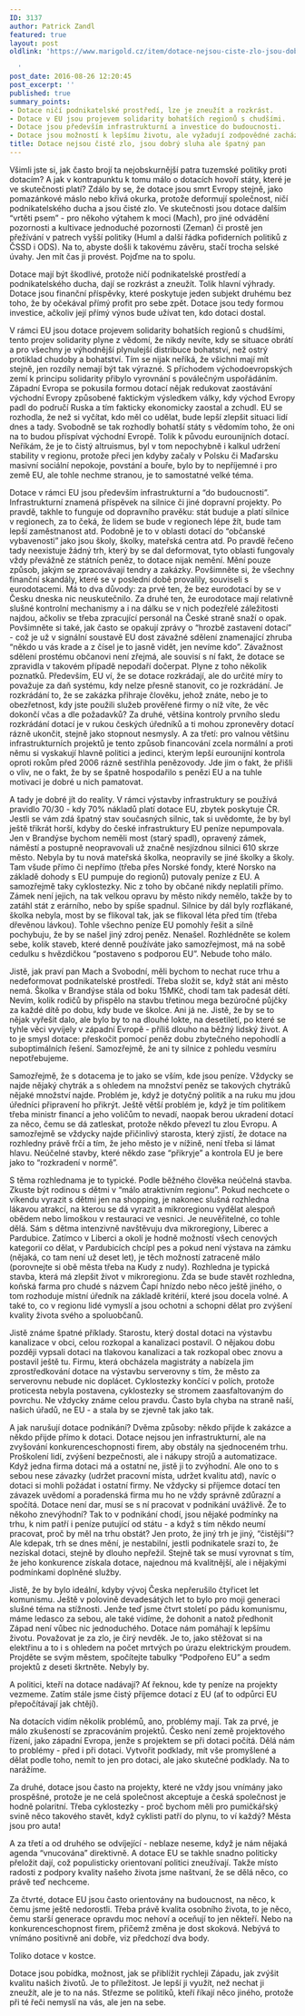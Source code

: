 ```yaml
---
ID: 3137
author: Patrick Zandl
featured: true
layout: post
oldlink: 'https://www.marigold.cz/item/dotace-nejsou-ciste-zlo-jsou-dobry-sluha-ale-spatny-pan

  '
post_date: 2016-08-26 12:20:45
post_excerpt: ''
published: true
summary_points:
- Dotace ničí podnikatelské prostředí, lze je zneužít a rozkrást.
- Dotace v EU jsou projevem solidarity bohatších regionů s chudšími.
- Dotace jsou především infrastrukturní a investice do budoucnosti.
- Dotace jsou možností k lepšímu životu, ale vyžadují zodpovědné zacházení a správu.
title: Dotace nejsou čisté zlo, jsou dobrý sluha ale špatný pan
---
```


Všimli jste si, jak často brojí ta nejobskurnější patra tuzemské politiky proti dotacím? A jak v kontrapunktu k tomu málo o dotacích hovoří státy, které je ve skutečnosti platí? Zdálo by se, že dotace jsou smrt Evropy stejně, jako pomazánkové máslo nebo křivá okurka, protože deformují společnost, ničí podnikatelského ducha a jsou čisté zlo. Ve skutečnosti jsou dotace dalším “vrtěti psem” - pro někoho výtahem k moci (Mach), pro jiné odvádění pozornosti a kultivace jednoduché pozornosti (Zeman) či prostě jen přežívání v patrech vyšší politiky (Huml a další řádka pofiderních politiků z ČSSD i ODS). Na to, abyste došli k takovému závěru, stačí trocha selské úvahy. Jen mít čas ji provést. Pojďme na to spolu. 

Dotace mají být škodlivé, protože ničí podnikatelské prostředí a podnikatelského ducha, dají se rozkrást a zneužít. Tolik hlavní výhrady. Dotace jsou finanční příspěvky, které poskytuje jeden subjekt druhému bez toho, že by očekával přímý profit pro sebe zpět. Dotace jsou tedy formou investice, ačkoliv její přímý výnos bude užívat ten, kdo dotaci dostal. 

V rámci EU jsou dotace projevem solidarity bohatších regionů s chudšími, tento projev solidarity plyne z vědomí, že nikdy nevíte, kdy se situace obrátí a pro všechny je výhodnější plynulejší distribuce bohatství, než ostrý protiklad chudoby a bohatství. Tím se nijak neříká, že všichni mají mít stejně, jen rozdíly nemají být tak výrazné. S příchodem východoevropských zemí k principu solidarity přibylo vyrovnání s poválečným uspořádáním. Západní Evropa se pokusila formou dotací nějak redukovat zaostávání východní Evropy způsobené faktickým výsledkem války, kdy východ Evropy padl do područí Ruska a tím fakticky ekonomicky zaostal a zchudl. EU se rozhodla, že než si vyčítat, kdo měl co udělat, bude lepší zlepšit situaci lidí dnes a tady. Svobodně se tak rozhodly bohatší státy s vědomím toho, že oni na to budou příspívat východní Evropě. Tolik k původu eurounijních dotací. Neříkám, že je to čistý altruismus, byl v tom nepochybně i kalkul udržení stability v regionu, protože přeci jen kdyby začaly v Polsku či Maďarsku masivní sociální nepokoje, povstání a bouře, bylo by to nepříjemné i pro země EU, ale tohle nechme stranou, je to samostatné velké téma. 

Dotace v rámci EU jsou především infrastrukturní a “do budoucnosti”. Infrastrukturní znamená příspěvek na silnice či jiné dopravní projekty. Po pravdě, takhle to funguje od dopravního pravěku: stát buduje a platí silnice v regionech, za to čeká, že lidem se bude v regionech lépe žít, bude tam lepší zaměstnanost atd. Podobně je to v oblasti dotací do “občanské vybavenosti” jako jsou školy, školky, mateřská centra atd. Po pravdě řečeno tady neexistuje žádný trh, který by se dal deformovat, tyto oblasti fungovaly vždy převážně ze státních peněz, to dotace nijak nemění. Mění pouze způsob, jakým se zpracovávají tendry a zakázky. Povšimněte si, že všechny finanční skandály, které se v poslední době provalily, souviseli s eurodotacemi. Má to dva důvody: za prvé ten, že bez eurodotací by se v Česku dneska nic neuskutečnilo. Za druhé ten, že eurodotace mají relativně slušné kontrolní mechanismy a i na dálku se v nich podezřelé záležitosti najdou, ačkoliv se třeba zpracující personál na České straně snaží o opak. Povšimněte si také, jak často se opakují zprávy o “hrozbě zastavení dotací” - což je už v signální soustavě EU dost závažné sdělení znamenající zhruba “někdo u vás krade a z čísel je to jasně vidět, jen nevíme kdo”. Závažnost sdělení prostému občanovi není zřejmá, ale souvisí s ní fakt, že dotace se zpravidla v takovém případě nepodaří dočerpat. Plyne z toho několik poznatků. Především, EU ví, že se dotace rozkrádají, ale do určité míry to považuje za daň systému, kdy nelze přesně stanovit, co je rozkrádání. Je rozkrádání to, že se zakázka přihraje člověku, jehož znáte, nebo je to obezřetnost, kdy jste použili služeb prověřené firmy o níž víte, že věc dokončí včas a dle požadavků? Za druhé, většina kontroly prvního sledu rozkrádání dotací je v rukou českých úředníků a ti mohou zpronevěry dotací rázně ukončit, stejně jako stopnout nesmysly. A za třetí: pro valnou většinu infrastrukturních projektů je tento způsob financování zcela normální a proti němu si vyskakují hlavně politici a jedinci, kterým lepší eurounijní kontrola oproti rokům před 2006 rázně sestřihla penězovody. Jde jim o fakt, že přišli o vliv, ne o fakt, že by se špatně hospodařilo s penězi EU a na tuhle motivaci je dobré u nich pamatovat. 

A tady je dobré jít do reality. V rámci výstavby infrastruktury se používá pravidlo 70/30 - kdy 70% nákladů platí dotace EU, zbytek poskytuje ČR. Jestli se vám zdá špatný stav současných silnic, tak si uvědomte, že by byl ještě třikrát horší, kdyby do české infrastruktury EU peníze nepumpovala. Jen v Brandýse bychom neměli most (starý spadl), opravený zámek, náměstí a postupně neopravovali už značně nesjízdnou silnici 610 skrze město. Nebyla by tu nová mateřská školka, neopravily se jiné školky a školy. Tam všude přímo či nepřímo (třeba přes Norské fondy, které Norsko na základě dohody s EU pumpuje do regionů) putovaly peníze z EU. A samozřejmě taky cyklostezky. Nic z toho by občané nikdy neplatili přímo. Zámek není jejich, na tak velkou opravu by město nikdy nemělo, takže by to zatáhl stát z erárního, nebo by spíše spadnul. Silnice by dál byly rozflákané, školka nebyla, most by se flikoval tak, jak se flikoval léta před tím (třeba dřevěnou lávkou). Tohle všechno peníze EU pomohly řešit a silně pochybuju, že by se našel jiný zdroj peněz. Nenašel. Rozhlédněte se kolem sebe, kolik staveb, které denně používáte jako samozřejmost, má na sobě cedulku s hvězdičkou “postaveno s podporou EU”. Nebude toho málo. 

Jistě, jak praví pan Mach a Svobodní, měli bychom to nechat ruce trhu a nedeformovat podnikatelské prostředí. Třeba složit se, když stát ani město nemá. Školka v Brandýse stála od boku 15MKč, chodí tam tak padesát dětí. Nevím, kolik rodičů by přispělo na stavbu třetinou mega bezúročné půjčky za každé dítě po dobu, kdy bude ve školce. Ani já ne. Jistě, že by se to nějak vyřešit dalo, ale bylo by to na dlouhé lokte, na desetiletí, po které se tyhle věci vyvíjely v západní Evropě - příliš dlouho na běžný lidský život. A to je smysl dotace: přeskočit pomocí peněz dobu zbytečného nepohodlí a suboptimálních řešení. Samozřejmě, že ani ty silnice z pohledu vesmíru nepotřebujeme. 

Samozřejmě, že s dotacema je to jako se vším, kde jsou peníze. Vždycky se najde nějaký chytrák a s ohledem na množství peněz se takových chytráků nějaké množství najde. Problém je, když je dotyčný politik a na ruku mu jdou úředníci připravení ho přikrýt. Ještě větší problém je, když je tím politikem třeba ministr financí a jeho voličům to nevadí, naopak berou ukradení dotací za něco, čemu se dá zatleskat, protože někdo převezl tu zlou Evropu. A samozřejmě se vždycky najde přičinlivý starosta, který zjistí, že dotace na rozhledny právě frčí a tím, že jeho město je v nížině, není třeba si lámat hlavu. Neúčelné stavby, které někdo zase “přikryje” a kontrola EU je bere jako to “rozkradení v normě”. 

S těma rozhlednama je to typické. Podle běžného člověka neúčelná stavba. Zkuste být rodinou s dětmi v “málo atraktivním regionu”. Pokud nechcete o víkendu vyrazit s dětmi jen na shopping, je nakonec slušná rozhledna lákavou atrakcí, na kterou se dá vyrazit a mikroregionu vydělat alespoň obědem nebo limoškou v restauraci ve vesnici. Je neuvěřitelné, co tohle dělá. Sám s dětma intenzivně navštěvuju dva mikroregiony, Liberec a Pardubice. Zatímco v Liberci a okolí je hodně možností všech cenových kategorií co dělat, v Pardubicích chcípl pes a pokud není výstava na zámku (nějaká, co tam není už deset let), je těch možností zatraceně málo (porovnejte si obě města třeba na Kudy z nudy). Rozhledna je typická stavba, která má zlepšit život v mikroregionu. Zda se bude stavět rozhledna, koňská farma  pro chudé s názvem Čapí hnízdo nebo něco ještě jiného, o tom rozhoduje místní úředník na základě kritérií, které jsou docela volné. A také to, co v regionu lidé vymyslí a jsou ochotni a schopni dělat pro zvýšení kvality života svého a spoluobčanů. 

Jistě známe špatné příklady. Starostu, který dostal dotaci na výstavbu kanalizace v obci, celou rozkopal a kanalizaci postavil. O nějakou dobu později vypsali dotaci na tlakovou kanalizaci a tak rozkopal obec znovu a postavil ještě tu. Firmu, která obcházela magistráty a nabízela jim zprostředkování dotace na výstavbu serverovny s tím, že město za serverovnu nebude nic doplácet. Cyklostezky končící v polích, protože proticesta nebyla postavena, cyklostezky se stromem zaasfaltovaným do povrchu. Ne vždycky známe celou pravdu. Často byla chyba na straně naší, našich úřadů, ne EU - a stala by se zjevně tak jako tak. 

A jak narušují dotace podnikání? Dvěma způsoby: někdo přijde k zakázce a někdo přijde přímo k dotaci. Dotace nejsou jen infrastrukturní, ale na zvyšování konkurenceschopnosti firem, aby obstály na sjednoceném trhu. Proškolení lidí, zvýšení bezpečnosti, ale i nákupy strojů a automatizace. Když jedna firma dotaci má a ostatní ne, jistě ji to zvýhodní. Ale ono to s sebou nese závazky (udržet pracovní místa, udržet kvalitu atd), navíc o dotaci si mohli požádat i ostatní firmy. Ne vždycky si příjemce dotací ten závazek uvědomí a poradenská firma mu ho ne vždy správně zdůrazní a spočítá. Dotace není dar, musí se s ní pracovat v podnikání uvážlivě. Že to někoho znevýhodní? Tak to v podnikání chodí, jsou nějaké podmínky na trhu, k nim patří i peníze putující od státu - a když s tím někdo neumí pracovat, proč by měl na trhu obstát? Jen proto, že jiný trh je jiný, “čistější”? Ale kdepak, trh se dnes mění, je nestabilní, jestli podnikatele srazí to, že nezískal dotaci, stejně by dlouho nepřežil. Stejně tak se musí vyrovnat s tím, že jeho konkurence získala dotace, najednou má kvalitnější, ale i nějakými podmínkami doplněné služby. 

Jistě, že by bylo ideální, kdyby vývoj Česka nepřerušilo čtyřicet let komunismu. Ještě v polovině devadesátých let to bylo pro moji generaci slušné téma na stížnosti. Jenže teď jsme čtvrt století po pádu komunismu, máme ledasco za sebou, ale také vidíme, že dohonit a natož předhonit Západ není vůbec nic jednoduchého. Dotace nám pomáhají k lepšímu životu. Považovat je za zlo, je čirý nevděk. Je to, jako stěžovat si na elektřinu a to i s ohledem na počet mrtvých po úrazu elektrickým proudem. Projděte se svým městem, spočítejte tabulky “Podpořeno EU” a sedm projektů z deseti škrtněte. Nebyly by. 

A politici, kteří na dotace nadávají? Ať řeknou, kde ty peníze na projekty vezmeme. Zatím stále jsme čistý příjemce dotací z EU (ať to odpůrci EU přepočítávají jak chtějí). 

Na dotacích vidím několik problémů, ano, problémy mají. Tak za prvé, je málo zkušeností se zpracováním projektů. Česko není země projektového řízení, jako západní Evropa, jenže s projektem se při dotaci počítá. Dělá nám to problémy - před i při dotaci. Vytvořit podklady, mít vše promyšlené a dělat podle toho, nemít to jen pro dotaci, ale jako skutečné podklady. Na to narážíme. 

Za druhé, dotace jsou často na projekty, které ne vždy jsou vnímány jako prospěšné, protože je ne celá společnost akceptuje a česká společnost je hodně polaritní. Třeba cyklostezky - proč bychom měli pro pumičkářský svině něco takového stavět, když cyklisti patří do plynu, to ví každý? Města jsou pro auta!

A za třetí a od druhého se odvíjející - neblaze neseme, když je nám nějaká agenda “vnucována” direktivně. A dotace EU se takhle snadno politicky přeložit dají, což populisticky orientovaní politici zneužívají. Takže místo radosti z podpory kvality našeho života jsme naštvaní, že se dělá něco, co právě teď nechceme. 

Za čtvrté, dotace EU jsou často orientovány na budoucnost, na něco, k čemu jsme ještě nedorostli. Třeba právě kvalita osobního života, to je něco, čemu starší generace opravdu moc nehoví a oceňují to jen někteří. Nebo na konkurenceschopnost firem, přičemž změna je dost skoková. Nebývá to vnímáno positivně ani dobře, viz předchozí dva body. 

Toliko dotace v kostce. 

Dotace jsou pobídka, možnost, jak se přiblížit rychleji Západu, jak zvýšit kvalitu našich životů. Je to příležitost. Je lepší ji využít, než nechat ji zneužít, ale je to na nás. Střezme se politiků, kteří říkají něco jiného, protože při té řeči nemyslí na vás, ale jen na sebe.